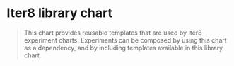 # Iter8 library chart

> This chart provides reusable templates that are used by Iter8 experiment charts. Experiments can be composed by using this chart as a dependency, and by including templates available in this library chart.
